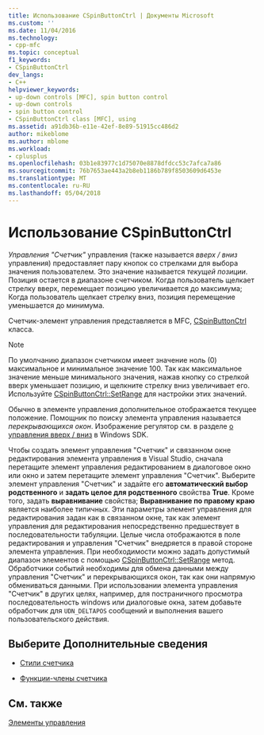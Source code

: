 ```yaml
---
title: Использование CSpinButtonCtrl | Документы Microsoft
ms.custom: ''
ms.date: 11/04/2016
ms.technology:
- cpp-mfc
ms.topic: conceptual
f1_keywords:
- CSpinButtonCtrl
dev_langs:
- C++
helpviewer_keywords:
- up-down controls [MFC], spin button control
- up-down controls
- spin button control
- CSpinButtonCtrl class [MFC], using
ms.assetid: a91db36b-e11e-42ef-8e89-51915cc486d2
author: mikeblome
ms.author: mblome
ms.workload:
- cplusplus
ms.openlocfilehash: 03b1e83977c1d75070e8878dfdcc53c7afca7a86
ms.sourcegitcommit: 76b7653ae443a2b8eb1186b789f8503609d6453e
ms.translationtype: MT
ms.contentlocale: ru-RU
ms.lasthandoff: 05/04/2018
---
```

# <a name="using-cspinbuttonctrl"></a>Использование CSpinButtonCtrl
*Управления "Счетчик"* управления (также называется *вверх / вниз* управления) предоставляет пару кнопок со стрелками для выбора значения пользователем. Это значение называется *текущей позиции*. Позиция остается в диапазоне счетчиком. Когда пользователь щелкает стрелку вверх, перемещает позицию увеличивается до максимума; Когда пользователь щелкает стрелку вниз, позиция перемещение уменьшается до минимума.  
  
 Счетчик-элемент управления представляется в MFC, [CSpinButtonCtrl](../mfc/reference/cspinbuttonctrl-class.md) класса.  
  
> [!NOTE]
>  По умолчанию диапазон счетчиком имеет значение ноль (0) максимальное и минимальное значение 100. Так как максимальное значение меньше минимального значения, нажав кнопку со стрелкой вверх уменьшает позицию, и щелкните стрелку вниз увеличивает его. Используйте [CSpinButtonCtrl::SetRange](../mfc/reference/cspinbuttonctrl-class.md#setrange) для настройки этих значений.  
  
 Обычно в элементе управления дополнительное отображается текущее положение. Помощник по поиску элемента управления называется *перекрывающихся окон*. Изображение регулятор см. в разделе [о управления вверх / вниз](http://msdn.microsoft.com/library/windows/desktop/bb759889) в Windows SDK.  
  
 Чтобы создать элемент управления "Счетчик" и связанном окне редактирования элемента управления в Visual Studio, сначала перетащите элемент управления редактированием в диалоговое окно или окно и затем перетащите элемент управления "Счетчик". Выберите элемент управления "Счетчик" и задайте его **автоматический выбор родственного** и **задать целое для родственного** свойства **True**. Кроме того, задать **выравнивание** свойства; **Выравнивание по правому краю** является наиболее типичных. Эти параметры элемент управления для редактирования задан как в связанном окне, так как элемент управления для редактирования непосредственно предшествует в последовательности табуляции. Целые числа отображаются в поле редактирования и управления "Счетчик" внедряется в правой стороне элемента управления. При необходимости можно задать допустимый диапазон элементов с помощью [CSpinButtonCtrl::SetRange](../mfc/reference/cspinbuttonctrl-class.md#setrange) метод. Обработчики событий необходимы для обмена данными между управления "Счетчик" и перекрывающихся окон, так как они напрямую обмениваться данными. При использовании элемента управления "Счетчик" в других целях, например, для постраничного просмотра последовательность windows или диалоговые окна, затем добавьте обработчик для `UDN_DELTAPOS` сообщений и выполнения вашего пользовательского действия.  
  
## <a name="what-do-you-want-to-know-more-about"></a>Выберите Дополнительные сведения  
  
-   [Стили счетчика](../mfc/spin-button-styles.md)  
  
-   [Функции-члены счетчика](../mfc/spin-button-member-functions.md)  
  
## <a name="see-also"></a>См. также  
 [Элементы управления](../mfc/controls-mfc.md)

